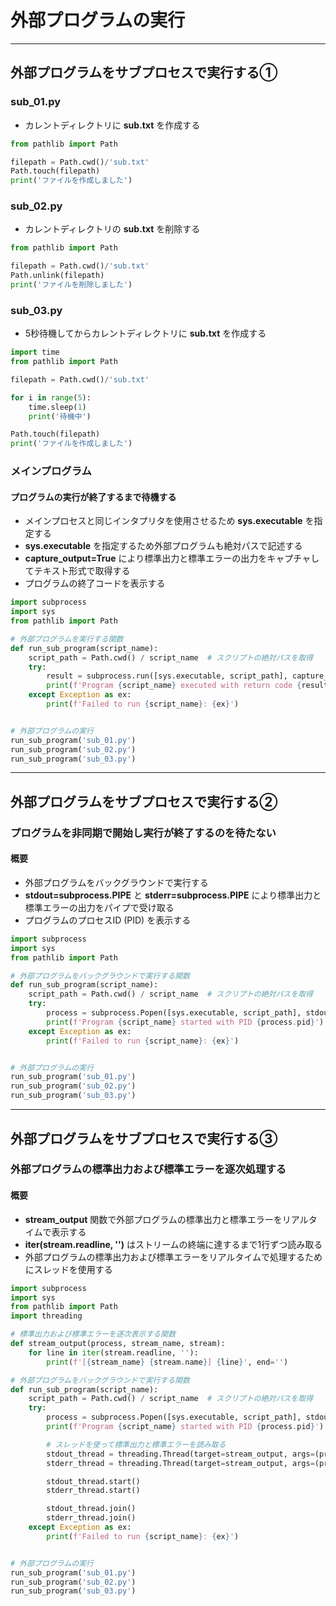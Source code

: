 # 外部プログラムの実行

---

## 外部プログラムをサブプロセスで実行する①

### sub_01.py

* カレントディレクトリに **sub.txt** を作成する

```python
from pathlib import Path

filepath = Path.cwd()/'sub.txt'
Path.touch(filepath)
print('ファイルを作成しました')
```

### sub_02.py

* カレントディレクトリの **sub.txt** を削除する

```python
from pathlib import Path

filepath = Path.cwd()/'sub.txt'
Path.unlink(filepath)
print('ファイルを削除しました')
```

### sub_03.py

* 5秒待機してからカレントディレクトリに **sub.txt** を作成する

```python
import time
from pathlib import Path

filepath = Path.cwd()/'sub.txt'

for i in range(5):
    time.sleep(1)
    print('待機中')

Path.touch(filepath)
print('ファイルを作成しました')
```

### メインプログラム

#### プログラムの実行が終了するまで待機する

* メインプロセスと同じインタプリタを使用させるため **sys.executable** を指定する
* **sys.executable** を指定するため外部プログラムも絶対パスで記述する
* **capture_output=True** により標準出力と標準エラーの出力をキャプチャしてテキスト形式で取得する
* プログラムの終了コードを表示する

```python
import subprocess
import sys
from pathlib import Path

# 外部プログラムを実行する関数
def run_sub_program(script_name):
    script_path = Path.cwd() / script_name  # スクリプトの絶対パスを取得
    try:
        result = subprocess.run([sys.executable, script_path], capture_output=True, text=True)
        print(f'Program {script_name} executed with return code {result.returncode}')
    except Exception as ex:
        print(f'Failed to run {script_name}: {ex}')


# 外部プログラムの実行
run_sub_program('sub_01.py')
run_sub_program('sub_02.py')
run_sub_program('sub_03.py')
```

---

## 外部プログラムをサブプロセスで実行する②

### プログラムを非同期で開始し実行が終了するのを待たない

#### 概要

* 外部プログラムをバックグラウンドで実行する
* **stdout=subprocess.PIPE** と **stderr=subprocess.PIPE** により標準出力と標準エラーの出力をパイプで受け取る
* プログラムのプロセスID (PID) を表示する

```python
import subprocess
import sys
from pathlib import Path

# 外部プログラムをバックグラウンドで実行する関数
def run_sub_program(script_name):
    script_path = Path.cwd() / script_name  # スクリプトの絶対パスを取得
    try:
        process = subprocess.Popen([sys.executable, script_path], stdout=subprocess.PIPE, stderr=subprocess.PIPE, text=True)
        print(f'Program {script_name} started with PID {process.pid}')
    except Exception as ex:
        print(f'Failed to run {script_name}: {ex}')


# 外部プログラムの実行
run_sub_program('sub_01.py')
run_sub_program('sub_02.py')
run_sub_program('sub_03.py')
```

---

## 外部プログラムをサブプロセスで実行する③

### 外部プログラムの標準出力および標準エラーを逐次処理する

#### 概要

* **stream_output** 関数で外部プログラムの標準出力と標準エラーをリアルタイムで表示する
* **iter(stream.readline, '')** はストリームの終端に達するまで1行ずつ読み取る
* 外部プログラムの標準出力および標準エラーをリアルタイムで処理するためにスレッドを使用する

```python
import subprocess
import sys
from pathlib import Path
import threading

# 標準出力および標準エラーを逐次表示する関数
def stream_output(process, stream_name, stream):
    for line in iter(stream.readline, ''):
        print(f'[{stream_name} {stream.name}] {line}', end='')

# 外部プログラムをバックグラウンドで実行する関数
def run_sub_program(script_name):
    script_path = Path.cwd() / script_name  # スクリプトの絶対パスを取得
    try:
        process = subprocess.Popen([sys.executable, script_path], stdout=subprocess.PIPE, stderr=subprocess.PIPE, text=True)
        print(f'Program {script_name} started with PID {process.pid}')

        # スレッドを使って標準出力と標準エラーを読み取る
        stdout_thread = threading.Thread(target=stream_output, args=(process, script_name, process.stdout))
        stderr_thread = threading.Thread(target=stream_output, args=(process, script_name, process.stderr))

        stdout_thread.start()
        stderr_thread.start()

        stdout_thread.join()
        stderr_thread.join()
    except Exception as ex:
        print(f'Failed to run {script_name}: {ex}')


# 外部プログラムの実行
run_sub_program('sub_01.py')
run_sub_program('sub_02.py')
run_sub_program('sub_03.py')
```
